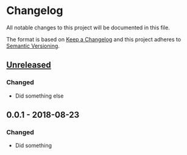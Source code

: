 # Changelog

All notable changes to this project will be documented in this file.

The format is based on [Keep a Changelog](http://keepachangelog.com/en/1.0.0/)
and this project adheres to [Semantic Versioning](http://semver.org/spec/v2.0.0.html).

## [Unreleased]

### Changed

- Did something else

## 0.0.1 - 2018-08-23

### Changed

- Did something

[Unreleased]: https://github.com/brightcove/kacl/compare/v0.0.1...HEAD
